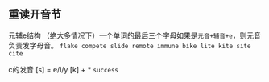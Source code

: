 ## 重读开音节
元辅e结构
（绝大多情况下）一个单词的最后三个字母如果是`元音+辅音+e`，则元音负责发字母音。
`flake compete slide remote immune bike lite kite site cite`

c的发音
[s] = e/i/y
[k] + *
`success`